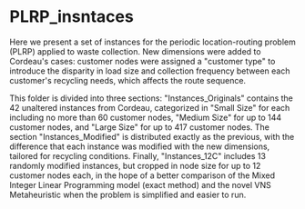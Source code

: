 # PLRP_insntaces
 
Here we present a set of instances for the periodic location-routing problem (PLRP) applied to waste collection. New dimensions were added to Cordeau's cases: customer nodes were assigned a "customer type" to introduce the disparity in load size and collection frequency between each customer's recycling needs, which affects the route sequence.

This folder is divided into three sections: "Instances_Originals" contains the 42 unaltered instances from Cordeau, categorized in "Small Size" for each including no more than 60 customer nodes, "Medium Size" for up to 144 customer nodes, and "Large Size" for up to 417 customer nodes. The section "Instances_Modified" is distributed exactly as the previous, with the difference that each instance was modified with the new dimensions, tailored for recycling conditions. Finally, "Instances_12C" includes 13 randomly modified instances, but cropped in node size for up to 12 customer nodes each, in the hope of a better comparison of the Mixed Integer Linear Programming model (exact method) and the novel VNS Metaheuristic when the problem is simplified and easier to run.